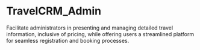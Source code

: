 # TravelCRM_Admin
 Facilitate administrators in presenting and managing detailed travel information, inclusive of pricing, while offering users a streamlined platform for seamless registration and booking processes.
